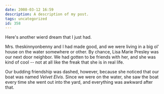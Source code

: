 ```yaml
---
date: 2008-03-12 16:59
description: A description of my post.
tags: uncategorized
id: 358
---
```

Here's another wierd dream that I just had.

Mrs. theskinnyonbenny and I had made good, and we were living in a big ol' house on the water somewhere or other.  By chance, Lisa Marie Presley was our next door neighbor.  We had gotten to be friends with her, and she was kind of cool -- not at all like the freak that she is in real life.

Our budding friendship was dashed, however, because she noticed that our boat was named <i>Velvet Elvis</i>.  Since we were on the water, she saw the boat every time she went out into the yard, and everything was awkward after that.